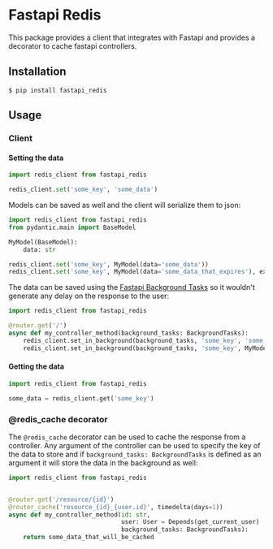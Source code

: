 # Fastapi Redis

This package provides a client that integrates with Fastapi and provides a decorator to cache fastapi controllers.

## Installation

`$ pip install fastapi_redis`

## Usage

### Client

#### Setting the data

```python
import redis_client from fastapi_redis

redis_client.set('some_key', 'some_data')
```

Models can be saved as well and the client will serialize them to json:

```python
import redis_client from fastapi_redis
from pydantic.main import BaseModel

MyModel(BaseModel):
    data: str

redis_client.set('some_key', MyModel(data='some_data'))
redis_client.set('some_key', MyModel(data='some_data_that_expires'), expiration=timedelta(days=1))
```

The data can be saved using the [Fastapi Background Tasks](https://fastapi.tiangolo.com/tutorial/background-tasks/) so it wouldn't generate any delay on the response to the user:

```python
import redis_client from fastapi_redis

@router.get('/')
async def my_controller_method(background_tasks: BackgroundTasks):
    redis_client.set_in_background(background_tasks, 'some_key', 'some_data')
    redis_client.set_in_background(background_tasks, 'some_key', MyModel(data='some_data_that_expires'), expiration=timedelta(days=1))
```

#### Getting the data

```python
import redis_client from fastapi_redis

some_data = redis_client.get('some_key')
```

### @redis_cache decorator

The `@redis_cache` decorator can be used to cache the response from a controller. Any argument of the controller can be used to specify the key of the data to store and if `background_tasks: BackgroundTasks` is defined as an argument it will store the data in the background as well:

```python
import redis_client from fastapi_redis


@router.get('/resource/{id}')
@router_cache('resource_{id}_{user.id}', timedelta(days=1))
async def my_controller_method(id: str,
                               user: User = Depends(get_current_user)
                               background_tasks: BackgroundTasks):
    return some_data_that_will_be_cached
```